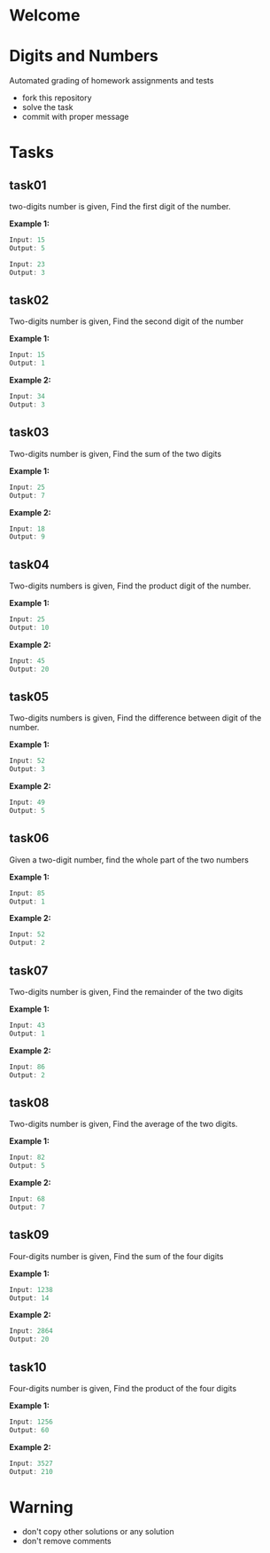 # Welcome
# Digits and Numbers

Automated grading of homework assignments and tests
- fork this repository
- solve the task
- commit with proper message

# Tasks
## task01

  two-digits number is given, Find the first digit of the number.

**Example 1:**

```dart
Input: 15
Output: 5

```

```dart
Input: 23
Output: 3

```

## task02

  Two-digits number is given, Find the second digit of the number

**Example 1:**

```dart
Input: 15
Output: 1

```

**Example 2:**

```dart
Input: 34
Output: 3

```

## task03

  Two-digits number is given, Find the sum of the two digits

**Example 1:**

```dart
Input: 25  
Output: 7

```

**Example 2:**

```dart
Input: 18
Output: 9

```


## task04

  Two-digits numbers is given, Find the product digit of the number.

**Example 1:**

```dart
Input: 25
Output: 10

```

**Example 2:**

```dart
Input: 45
Output: 20

```


## task05

  Two-digits numbers is given, Find the difference between digit of the number.

**Example 1:**

```dart
Input: 52
Output: 3

```

**Example 2:**

```dart
Input: 49
Output: 5

```


## task06

  Given a two-digit number, find the whole part of the two numbers

**Example 1:**

```dart
Input: 85
Output: 1

```

**Example 2:**

```dart
Input: 52
Output: 2

```

## task07

  Two-digits number is given, Find the remainder of the two digits

**Example 1:**

```dart
Input: 43
Output: 1
```

**Example 2:**

```dart
Input: 86
Output: 2

```


## task08

  Two-digits number is given, Find the average of the two digits.

**Example 1:**

```dart
Input: 82
Output: 5
```

**Example 2:**

```dart
Input: 68
Output: 7

```


## task09

  Four-digits number is given, Find the sum of the four digits

**Example 1:**

```dart
Input: 1238
Output: 14

```

**Example 2:**

```dart
Input: 2864
Output: 20

```


## task10

  Four-digits number is given, Find the product of the four digits


**Example 1:**

```dart
Input: 1256
Output: 60

```

**Example 2:**

```dart
Input: 3527
Output: 210

```


# Warning
- don't copy other solutions or any solution
- don't remove comments